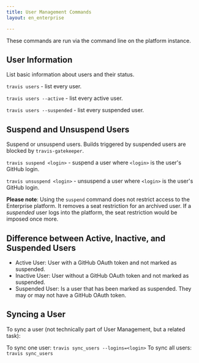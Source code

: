```yaml
---
title: User Management Commands
layout: en_enterprise

---
```


These commands are run via the command line on the platform instance.

## User Information

List basic information about users and their status.

`travis users`  - list every user.

`travis users --active` - list every active user.

`travis users --suspended` - list every suspended user.

## Suspend and Unsuspend Users

Suspend or unsuspend users. Builds triggered by suspended users are blocked by `travis-gatekeeper`.

`travis suspend <login>` - suspend a user where `<login>` is the user's GitHub login.

`travis unsuspend <login>` - unsuspend a user where `<login>` is the user's GitHub login.

**Please note**: Using the `suspend` command does not restrict access to the Enterprise platform.
It removes a seat restriction for an archived user. If a *suspended* user logs into the platform, the seat restriction would be imposed once more.

## Difference between Active, Inactive, and Suspended Users

* Active User: User with a GitHub OAuth token and not marked as suspended.
* Inactive User: User without a GitHub OAuth token and not marked as suspended.
* Suspended User: Is a user that has been marked as suspended. They may or may not have a GitHub OAuth token.

## Syncing a User

To sync a user (not technically part of User Management, but a related task):

To sync one user: `travis sync_users --logins=<login>` 
To sync all users: `travis sync_users`
